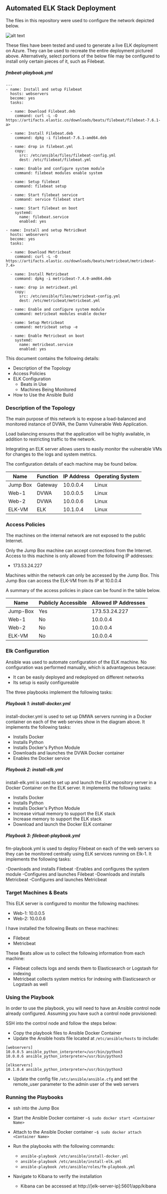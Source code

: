 ## Automated ELK Stack Deployment

The files in this repository were used to configure the network depicted below.

![alt text](https://github.com/ransom-ware/cybersec-bootcamp/blob/main/Diagrams/ELK.png)

These files have been tested and used to generate a live ELK deployment on Azure. They can be used to recreate the entire deployment pictured above. Alternatively, select portions of the below file may be configured to install only certain pieces of it, such as Filebeat.

##### fmbeat-playbook.yml
```
---
- name: Install and setup Filebeat
  hosts: webservers
  become: yes
  tasks:

  - name: Download Filebeat.deb
    command: curl -L -O https://artifacts.elastic.co/downloads/beats/filebeat/filebeat-7.6.1-a>

  - name: Install Filebeat.deb
    command: dpkg -i filebeat-7.6.1-amd64.deb

  - name: drop in filebeat.yml
    copy:
      src: /etc/ansible/files/filebeat-config.yml
      dest: /etc/filebeat/filebeat.yml

  - name: Enable and configure system module
    command: filebeat modules enable system

  - name: Setup filebeat
    command: filebeat setup

  - name: Start filebeat service
    command: service filebeat start

  - name: Start filebeat on boot
    systemd:
      name: filebeat.service
      enabled: yes

- name: Install and setup MetricBeat
  hosts: webservers
  become: yes
  tasks:

  - name: Download Metricbeat
    command: curl -L -O https://artifacts.elastic.co/downloads/beats/metricbeat/metricbeat-7.4>

  - name: Install Metricbeat
    command: dpkg -i metricbeat-7.4.0-amd64.deb

  - name: drop in metricbeat.yml
    copy:
      src: /etc/ansible/files/metricbeat-config.yml
      dest: /etc/metricbeat/metricbeat.yml

  - name: Enable and configure system module
    command: metricbeat modules enable docker

  - name: Setup Metricbeat
    command: metricbeat setup -e

  - name: Enable Metricbeat on boot
    systemd:
      name: metricbeat.service
      enabled: yes
```

This document contains the following details:
- Description of the Topology
- Access Policies
- ELK Configuration
  - Beats in Use
  - Machines Being Monitored
- How to Use the Ansible Build


### Description of the Topology

The main purpose of this network is to expose a load-balanced and monitored instance of DVWA, the Damn Vulnerable Web Application.

Load balancing ensures that the application will be highly available, in addition to restricting traffic to the network.

Integrating an ELK server allows users to easily monitor the vulnerable VMs for changes to the logs and system metrics.

The configuration details of each machine may be found below.

| Name     | Function | IP Address | Operating System |
|----------|----------|------------|------------------|
| Jump Box | Gateway  | 10.0.0.4   | Linux            |
| Web-1    | DVWA     | 10.0.0.5   | Linux            |
| Web-2    | DVWA     | 10.0.0.6   | Linux            |
| ELK-VM   | ELK      | 10.1.0.4   | Linux            |

### Access Policies

The machines on the internal network are not exposed to the public Internet. 

Only the Jump Box machine can accept connections from the Internet. Access to this machine is only allowed from the following IP addresses:
- 173.53.24.227

Machines within the network can only be accessed by the Jump Box. This Jump Box can access the ELK-VM from its IP at 10.0.0.4

A summary of the access policies in place can be found in the table below.

| Name     | Publicly Accessible | Allowed IP Addresses |
|----------|---------------------|----------------------|
| Jump-Box | Yes                 | 173.53.24.227        |
| Web-1    | No                  | 10.0.0.4             |
| Web-2    | No                  | 10.0.0.4             |
| ELK-VM   | No                  | 10.0.0.4             |

### Elk Configuration

Ansible was used to automate configuration of the ELK machine. No configuration was performed manually, which is advantageous because:
- It can be easily deployed and redeployed on different networks
- Its setup is easily configureable

The three playbooks implement the following tasks:

##### Playbook 1: install-docker.yml

install-docker.yml is used to set up DMWA servers running in a Docker container on each of the web servies show in the diagram above. It implements the following tasks:

- Installs Docker
- Installs Python
- Installs Docker's Python Module
- Downloads and launches the DVWA Docker container
- Enables the Docker service

##### Playbook 2: install-elk.yml

install-elk.yml is used to set up and launch the ELK repository server in a Docker Container on the ELK server. It implements the following tasks:

- Installs Docker
- Installs Python
- Installs Docker's Python Module
- Increase virtual memory to support the ELK stack
- Increase memory to support the ELK stack
- Download and launch the Docker ELK container

##### Playbook 3: filebeat-playbook.yml

fm-playbook.yml is used to deploy Filebeat on each of the web servers so they can be monitored centrally using ELK services running on Elk-1. It implements the following tasks:

-Downloads and installs Filebeat
-Enables and configures the system module
-Configures and launches Filebeat
-Downloads and installs Metricbeat
-Configures and launches Metricbeat

### Target Machines & Beats
This ELK server is configured to monitor the following machines:
- Web-1: 10.0.0.5
- Web-2: 10.0.0.6

I have installed the following Beats on these machines:
- Filebeat
- Metricbeat

These Beats allow us to collect the following information from each machine:
- Filebeat collects logs and sends them to Elasticsearch or Logstash for indexing
- Metricbeat collects system metrics for indexing with Elasticsearch or Logstash as well

### Using the Playbook
In order to use the playbook, you will need to have an Ansible control node already configured. Assuming you have such a control node provisioned: 

SSH into the control node and follow the steps below:
- Copy the playbook files to Ansible Docker Container
- Update the Ansible hosts file located at `/etc/ansible/hosts` to include:
```
[webservers]
10.0.0.5 ansible_python_interpreter=/usr/bin/python3
10.0.0.6 ansible_python_interpreter=/usr/bin/python3

[elkservers]
10.1.0.4 ansible_python_interpreter=/usr/bin/python3
```
- Update the config file `/etc/ansible/ansible.cfg` and set the remote_user parameter to the admin user of the web servers

### Running the Playbooks
- ssh into the Jump Box
- Start the Ansible Docker container `~$ sudo docker start <Container Name>`
- Attach to the Ansible Docker container `~$ sudo docker attach <Container Name>`
- Run the playbooks with the following commands:
	 -	`ansible-playbook /etc/ansible/install-docker.yml`
	 -	`ansible-playbook /etc/ansible/install-elk.yml`
	 -	`ansible-playbook /etc/ansible/roles/fm-playbook.yml`

- Navigate to Kibana to verify the installation
	-	Kibana can be accessed at http://[elk-server-ip]:5601/app/kibana
